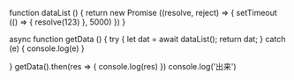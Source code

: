 function dataList () {
  return new Promise ((resolve, reject) => {
    setTimeout (() => {
      resolve(123)
    }, 5000)
  })
}

async function getData () {
  try {
    let dat = await dataList();
    return dat;
  } catch (e) {
    console.log(e)
  }
  
}
getData().then(res => { 
  console.log(res)
})
console.log('出来')
